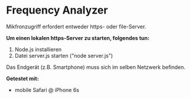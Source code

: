 # Frequency Analyzer

Mikfronzugriff erfordert entweder https- oder file-Server.

**Um einen lokalen https-Server zu starten, folgendes tun:**

1. Node.js installieren 
2. Datei server.js starten ("node server.js")

Das Endgerät (z.B. Smartphone) muss sich im selben Netzwerk befinden.

**Getestet mit:**

- mobile Safari @ iPhone 6s